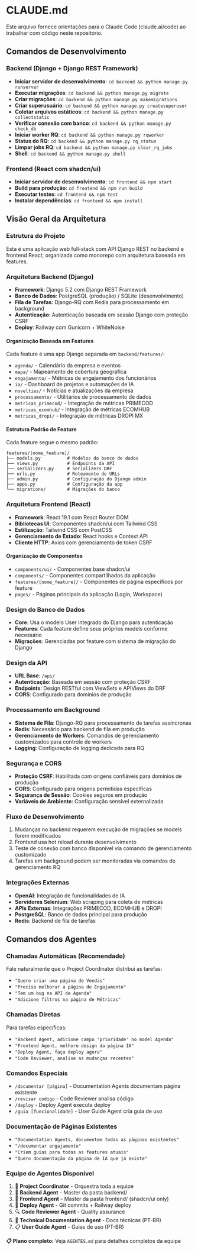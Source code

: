 # CLAUDE.md

Este arquivo fornece orientações para o Claude Code (claude.ai/code) ao trabalhar com código neste repositório.

## Comandos de Desenvolvimento

### Backend (Django + Django REST Framework)
- **Iniciar servidor de desenvolvimento**: `cd backend && python manage.py runserver`
- **Executar migrações**: `cd backend && python manage.py migrate`
- **Criar migrações**: `cd backend && python manage.py makemigrations`
- **Criar superusuário**: `cd backend && python manage.py createsuperuser`
- **Coletar arquivos estáticos**: `cd backend && python manage.py collectstatic`
- **Verificar conexão com banco**: `cd backend && python manage.py check_db`
- **Iniciar worker RQ**: `cd backend && python manage.py rqworker`
- **Status do RQ**: `cd backend && python manage.py rq_status`
- **Limpar jobs RQ**: `cd backend && python manage.py clear_rq_jobs`
- **Shell**: `cd backend && python manage.py shell`

### Frontend (React com shadcn/ui)
- **Iniciar servidor de desenvolvimento**: `cd frontend && npm start`
- **Build para produção**: `cd frontend && npm run build`
- **Executar testes**: `cd frontend && npm test`
- **Instalar dependências**: `cd frontend && npm install`

## Visão Geral da Arquitetura

### Estrutura do Projeto
Esta é uma aplicação web full-stack com API Django REST no backend e frontend React, organizada como monorepo com arquitetura baseada em features.

### Arquitetura Backend (Django)
- **Framework**: Django 5.2 com Django REST Framework
- **Banco de Dados**: PostgreSQL (produção) / SQLite (desenvolvimento)
- **Fila de Tarefas**: Django-RQ com Redis para processamento em background
- **Autenticação**: Autenticação baseada em sessão Django com proteção CSRF
- **Deploy**: Railway com Gunicorn + WhiteNoise

#### Organização Baseada em Features
Cada feature é uma app Django separada em `backend/features/`:
- `agenda/` - Calendário da empresa e eventos
- `mapa/` - Mapeamento de cobertura geográfica
- `engajamento/` - Métricas de engajamento dos funcionários
- `ia/` - Dashboard de projetos e automações de IA
- `novelties/` - Notícias e atualizações da empresa
- `processamento/` - Utilitários de processamento de dados
- `metricas_primecod/` - Integração de métricas PRIMECOD
- `metricas_ecomhub/` - Integração de métricas ECOMHUB  
- `metricas_dropi/` - Integração de métricas DROPI MX

#### Estrutura Padrão de Feature
Cada feature segue o mesmo padrão:
```
features/[nome_feature]/
├── models.py          # Modelos do banco de dados
├── views.py           # Endpoints da API
├── serializers.py     # Serializers DRF
├── urls.py            # Roteamento de URLs
├── admin.py           # Configuração do Django admin
├── apps.py            # Configuração da app
└── migrations/        # Migrações do banco
```

### Arquitetura Frontend (React)
- **Framework**: React 19.1 com React Router DOM
- **Bibliotecas UI**: Componentes shadcn/ui com Tailwind CSS
- **Estilização**: Tailwind CSS com PostCSS
- **Gerenciamento de Estado**: React hooks e Context API
- **Cliente HTTP**: Axios com gerenciamento de token CSRF

#### Organização de Componentes
- `components/ui/` - Componentes base shadcn/ui
- `components/` - Componentes compartilhados da aplicação
- `features/[nome_feature]/` - Componentes de página específicos por feature
- `pages/` - Páginas principais da aplicação (Login, Workspace)

### Design do Banco de Dados
- **Core**: Usa o modelo User integrado do Django para autenticação
- **Features**: Cada feature define seus próprios models conforme necessário
- **Migrações**: Gerenciadas por feature com sistema de migração do Django

### Design da API
- **URL Base**: `/api/`
- **Autenticação**: Baseada em sessão com proteção CSRF
- **Endpoints**: Design RESTful com ViewSets e APIViews do DRF
- **CORS**: Configurado para domínios de produção

### Processamento em Background
- **Sistema de Fila**: Django-RQ para processamento de tarefas assíncronas
- **Redis**: Necessário para backend de fila em produção
- **Gerenciamento de Workers**: Comandos de gerenciamento customizados para controle de workers
- **Logging**: Configuração de logging dedicada para RQ

### Segurança e CORS
- **Proteção CSRF**: Habilitada com origens confiáveis para domínios de produção
- **CORS**: Configurado para origens permitidas específicas
- **Segurança de Sessão**: Cookies seguros em produção
- **Variáveis de Ambiente**: Configuração sensível externalizada

### Fluxo de Desenvolvimento
1. Mudanças no backend requerem execução de migrações se models forem modificados
2. Frontend usa hot reload durante desenvolvimento
3. Teste de conexão com banco disponível via comando de gerenciamento customizado
4. Tarefas em background podem ser monitoradas via comandos de gerenciamento RQ

### Integrações Externas
- **OpenAI**: Integração de funcionalidades de IA
- **Servidores Selenium**: Web scraping para coleta de métricas
- **APIs Externas**: Integrações PRIMECOD, ECOMHUB e DROPI
- **PostgreSQL**: Banco de dados principal para produção
- **Redis**: Backend de fila de tarefas

## Comandos dos Agentes

### Chamadas Automáticas (Recomendado)
Fale naturalmente que o Project Coordinator distribui as tarefas:
- `"Quero criar uma página de Vendas"`
- `"Preciso melhorar a página de Engajamento"`
- `"Tem um bug na API de Agenda"`
- `"Adicione filtros na página de Métricas"`

### Chamadas Diretas
Para tarefas específicas:
- `"Backend Agent, adicione campo 'prioridade' no model Agenda"`
- `"Frontend Agent, melhore design da página IA"`
- `"Deploy Agent, faça deploy agora"`
- `"Code Reviewer, analise as mudanças recentes"`

### Comandos Especiais
- `/documentar [página]` - Documentation Agents documentam página existente
- `/revisar codigo` - Code Reviewer analisa código
- `/deploy` - Deploy Agent executa deploy
- `/guia [funcionalidade]` - User Guide Agent cria guia de uso

### Documentação de Páginas Existentes
- `"Documentation Agents, documentem todas as páginas existentes"`
- `"/documentar engajamento"`
- `"Criem guias para todas as features atuais"`
- `"Quero documentação da página de IA que já existe"`

### Equipe de Agentes Disponível
1. 🎯 **Project Coordinator** - Orquestra toda a equipe
2. 🔧 **Backend Agent** - Master da pasta backend/
3. 🎨 **Frontend Agent** - Master da pasta frontend/ (shadcn/ui only)
4. 🚀 **Deploy Agent** - Git commits + Railway deploy
5. 🔍 **Code Reviewer Agent** - Quality assurance
6. 📖 **Technical Documentation Agent** - Docs técnicas (PT-BR)
7. 📋 **User Guide Agent** - Guias de uso (PT-BR)

**📋 Plano completo:** Veja `AGENTES.md` para detalhes completos da equipe